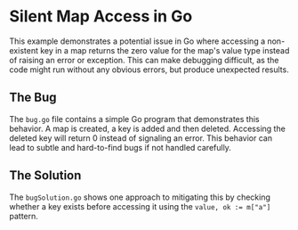 # Silent Map Access in Go

This example demonstrates a potential issue in Go where accessing a non-existent key in a map returns the zero value for the map's value type instead of raising an error or exception. This can make debugging difficult, as the code might run without any obvious errors, but produce unexpected results.

## The Bug

The `bug.go` file contains a simple Go program that demonstrates this behavior.  A map is created, a key is added and then deleted. Accessing the deleted key will return 0 instead of signaling an error. This behavior can lead to subtle and hard-to-find bugs if not handled carefully.

## The Solution

The `bugSolution.go` shows one approach to mitigating this by checking whether a key exists before accessing it using the `value, ok := m["a"]` pattern.